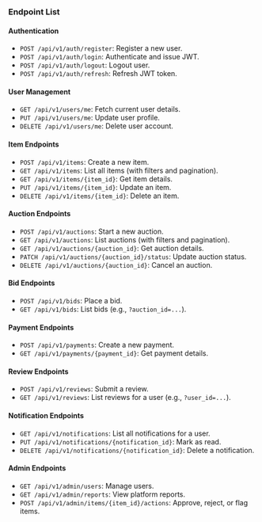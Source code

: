 ### **Endpoint List**

#### **Authentication**

- `POST /api/v1/auth/register`: Register a new user.
- `POST /api/v1/auth/login`: Authenticate and issue JWT.
- `POST /api/v1/auth/logout`: Logout user.
- `POST /api/v1/auth/refresh`: Refresh JWT token.

#### **User Management**

- `GET /api/v1/users/me`: Fetch current user details.
- `PUT /api/v1/users/me`: Update user profile.
- `DELETE /api/v1/users/me`: Delete user account.

#### **Item Endpoints**

- `POST /api/v1/items`: Create a new item.
- `GET /api/v1/items`: List all items (with filters and pagination).
- `GET /api/v1/items/{item_id}`: Get item details.
- `PUT /api/v1/items/{item_id}`: Update an item.
- `DELETE /api/v1/items/{item_id}`: Delete an item.

#### **Auction Endpoints**

- `POST /api/v1/auctions`: Start a new auction.
- `GET /api/v1/auctions`: List auctions (with filters and pagination).
- `GET /api/v1/auctions/{auction_id}`: Get auction details.
- `PATCH /api/v1/auctions/{auction_id}/status`: Update auction status.
- `DELETE /api/v1/auctions/{auction_id}`: Cancel an auction.

#### **Bid Endpoints**

- `POST /api/v1/bids`: Place a bid.
- `GET /api/v1/bids`: List bids (e.g., `?auction_id=...`).

#### **Payment Endpoints**

- `POST /api/v1/payments`: Create a new payment.
- `GET /api/v1/payments/{payment_id}`: Get payment details.

#### **Review Endpoints**

- `POST /api/v1/reviews`: Submit a review.
- `GET /api/v1/reviews`: List reviews for a user (e.g., `?user_id=...`).

#### **Notification Endpoints**

- `GET /api/v1/notifications`: List all notifications for a user.
- `PUT /api/v1/notifications/{notification_id}`: Mark as read.
- `DELETE /api/v1/notifications/{notification_id}`: Delete a notification.

#### **Admin Endpoints**

- `GET /api/v1/admin/users`: Manage users.
- `GET /api/v1/admin/reports`: View platform reports.
- `POST /api/v1/admin/items/{item_id}/actions`: Approve, reject, or flag items.
